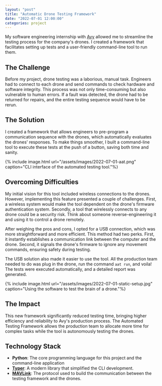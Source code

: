 ```yaml
---
layout: "post"
title: "Automatic Drone Testing Framework"
date: "2022-07-01 12:00:00"
categories: project
---
```


My software engineering internship with [Avy](https://avy.eu/) allowed me to streamline the testing process for the company's drones. I created a framework that facilitates setting up tests and a user-friendly command-line tool to run them.

## The Challenge
Before my project, drone testing was a laborious, manual task. Engineers had to connect to each drone and send commands to check hardware and software integrity. This process was not only time-consuming but also vulnerable to human errors. If a fault was detected, the drone had to be returned for repairs, and the entire testing sequence would have to be rerun.

## The Solution
I created a framework that allows engineers to pre-program a communication sequence with the drones, which automatically evaluates the drones' responses. To make things smoother, I built a command-line tool to execute these tests at the push of a button, saving both time and sanity.

{% include image.html url="/assets/images/2022-07-01-aat.png" caption="CLI interface of the automated testing tool."%}

## Overcoming Difficulties
My initial vision for this tool included wireless connections to the drones. However, implementing this feature presented a couple of challenges. First, a wireless system would make the tool dependent on the drone's firmware authentication system. Secondly, a tool that wirelessly connects to any drone could be a security risk. Think about someone reverse-engineering it and using it to control a drone remotely.

After weighing the pros and cons, I opted for a USB connection, which was more straightforward and more efficient. This method had two perks. First, it instantly establishes a communication link between the computer and the drone. Second, it signals the drone's firmware to ignore any movement commands, ensuring safety during testing.

The USB solution also made it easier to use the tool. All the production team needed to do was plug in the drone, run the command `aat run`, and voila! The tests were executed automatically, and a detailed report was generated.

{% include image.html url="/assets/images/2022-07-01-static-setup.jpg" caption="Using the software to test the brain of a drone."%}

## The Impact
This new framework significantly reduced testing time, bringing higher efficiency and reliability to Avy's production process. The Automated Testing Framework allows the production team to allocate more time for complex tasks while the tool is autonomously testing the drones.

## Technology Stack
- **Python**: The core programming language for this project and the command-line application
- **[Typer](https://typer.tiangolo.com/)**: A modern library that simplified the CLI development. 
- **[MAVLink](https://mavlink.io/en/)**: The protocol used to build the communication between the testing framework and the drones.

